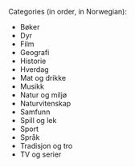 Categories (in order, in Norwegian):

- Bøker
- Dyr
- Film
- Geografi
- Historie
- Hverdag
- Mat og drikke
- Musikk
- Natur og miljø
- Naturvitenskap
- Samfunn
- Spill og lek
- Sport
- Språk
- Tradisjon og tro
- TV og serier
